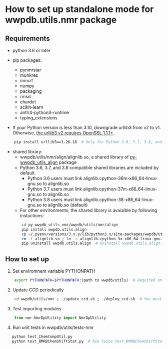 # How to set up standalone mode for wwpdb.utils.nmr package

## Requirements
- python 3.6 or later

- pip packages:
	- pynmrstar
	- munkres
	- mmcif
	- numpy
	- packaging
	- rmsd
	- chardet
	- scikit-learn
	- antlr4-python3-runtime
	- typing_extensions

- If your Python version is less than 3.10, downgrade urllib3 from v2 to v1. Otherwise, [the urllib3 v2 requires OpenSSL 1.1.1+](https://github.com/urllib3/urllib3/issues/2168).
```bash
    pip install urllib3==1.26.18  # Only for Python 3.6, 3.7, 3.8, and 3.9 users.
```

- shared library:
	- wwpdb/utils/nmr/align/alignlib.so, a shared library of [py-wwpdb_utils_align](https://github.com/wwPDB/py-wwpdb_utils_align) package
	- Python 3.6, 3.7, and 3.8 compatible shared libraries are included by default.
	  	- Python 3.6 users must link alignlib.cpython-36m-x86_64-linux-gnu.so to alignlib.so
	  	- Python 3.7 users must link alignlib.cpython-37m-x86_64-linux-gnu.so to alignlib.so
	  	- Python 3.8 users must link alignlib.cpython-38-x86_64-linux-gnu.so to alignlib.so (default)
	- For other environments, the shared library is avaialble by following instuctions:
	```bash
		cd py-wwpdb_utils_nmr/wwpdb/utils/nmr/align
		pip install wwpdb.utils.align
		cp ~/.pyenv/versions/3.x.y/lib/python3.x/site-packages/wwpdb/utils/align/alignlib.cpython-3x-x86_64-linux-gnu.so .  # Please replace 'x' and 'y' with proper digits.
		rm -f alignlib.so ; ln -s alignlib.cpython-3x-x86_64-linux-gnu.so alignlib.so  # Please replace 'x' with proper digit.
		pip uninstall wwpdb.utils.align  # Uninstall wwpdb.utils.align package without affecting the standalone mode.
	```

## How to set up
1. Set enviromnent variable PYTHONPATH 
```bash
    export PYTHONPATH=$PYTHONPATH:(path to wwpdb/utils)  # Required only the first time.
```

2. Update CCD periodically
```bash
    cd wwpdb/utils/nmr ; ./update_ccd.sh ; ./deploy_ccd.sh  # You must run this command every Wednesday UTC+00:00.
```

3. Test importing modules
```python
    from nmr.NmrDpUtility import NmrDpUtility
```

4. Run unit tests in wwpdb/utils/tests-nmr
```bash
   python test_ChemCompUtil.py
   python test_BMRBChemShiftStat.py  # Run twice test_BMRBChemShiftStat.py just in case.
```

